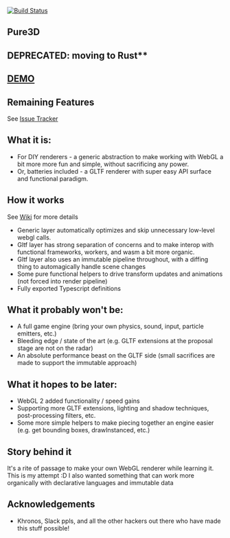 [![Build Status](https://travis-ci.org/dakom/pure3d-typescript.svg?branch=master)](https://travis-ci.org/dakom/pure3d)

## Pure3D

## DEPRECATED: moving to Rust**

## [DEMO](https://dakom.github.io/pure3d-typescript/)


## Remaining Features

See [Issue Tracker](https://github.com/dakom/pure3d-typescript/issues)

## What it is: 

* For DIY renderers - a generic abstraction to make working with WebGL a bit more more fun and simple, without sacrificing any power.
* Or, batteries included - a GLTF renderer with super easy API surface and functional paradigm.

## How it works

See [Wiki](https://github.com/dakom/pure3d-typescript/wiki) for more details

* Generic layer automatically optimizes and skip unnecessary low-level webgl calls.
* Gltf layer has strong separation of concerns and to make interop with functional frameworks, workers, and wasm a bit more organic.
* Gltf layer also uses an immutable pipeline throughout, with a diffing thing to automagically handle scene changes
* Some pure functional helpers to drive transform updates and animations (not forced into render pipeline)
* Fully exported Typescript definitions

## What it probably won't be:

* A full game engine (bring your own physics, sound, input, particle emitters, etc.)
* Bleeding edge / state of the art (e.g. GLTF extensions at the proposal stage are not on the radar)
* An absolute performance beast on the GLTF side (small sacrifices are made to support the immutable approach)

## What it hopes to be later:

* WebGL 2 added functionality / speed gains
* Supporting more GLTF extensions, lighting and shadow techniques, post-processing filters, etc.
* Some more simple helpers to make piecing together an engine easier (e.g. get bounding boxes, drawInstanced, etc.)

## Story behind it

It's a rite of passage to make your own WebGL renderer while learning it. This is my attempt :D
I also wanted something that can work more organically with declarative languages and immutable data

## Acknowledgements

* Khronos, Slack ppls, and all the other hackers out there who have made this stuff possible!


